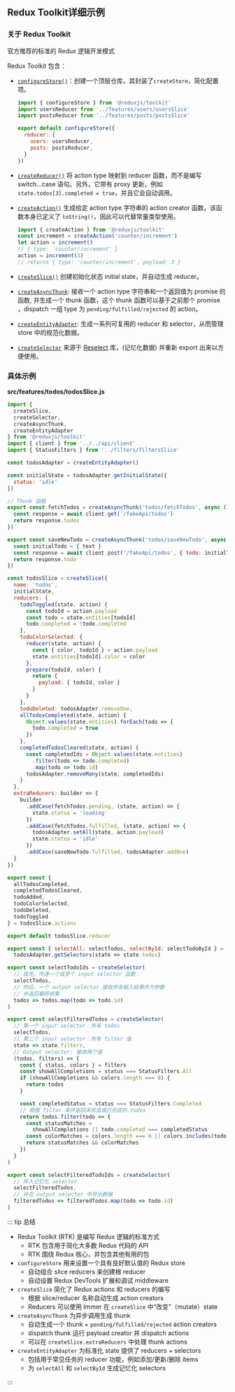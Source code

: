 ## Redux Toolkit详细示例

### 关于 Redux Toolkit

官方推荐的标准的 Redux 逻辑开发模式



Redux Toolkit 包含：

- [`configureStore()`](https://redux-toolkit.js.org/api/configureStore)：创建一个顶层仓库，其封装了`createStore`，简化配置项。
	```js
	import { configureStore } from '@reduxjs/toolkit'
	import usersReducer from '../features/users/usersSlice'
	import postsReducer from '../features/posts/postsSlice'
	
	export default configureStore({
	  reducer: {
	    users: usersReducer,
	    posts: postsReducer,
	  }
	})

- [`createReducer()`](https://redux-toolkit.js.org/api/createReducer) 将 action type 映射到 reducer 函数，而不是编写 switch...case 语句。另外，它带有 proxy 更新，例如 `state.todos[3].completed = true`，并且它会自动调用。

- [`createAction()`](https://redux-toolkit.js.org/api/createAction) 生成给定 action type 字符串的 action creator 函数。该函数本身已定义了 `toString()`，因此可以代替常量类型使用。

     ```js
  import { createAction } from '@reduxjs/toolkit'
  const increment = createAction('counter/increment')
  let action = increment()
  // { type: 'counter/increment' }
  action = increment(3)
  // returns { type: 'counter/increment', payload: 3 }
  ```
  
- [`createSlice()`](https://redux-toolkit.js.org/api/createSlice) 创建初始化状态 initial state，并自动生成 reducer。
- [`createAsyncThunk`](https://redux-toolkit.js.org/api/createAsyncThunk): 接收一个 action type 字符串和一个返回值为 promise 的函数, 并生成一个 thunk 函数，这个 thunk 函数可以基于之前那个 promise ，dispatch 一组 type 为 `pending/fulfilled/rejected` 的 action。
- [`createEntityAdapter`](https://redux-toolkit.js.org/api/createEntityAdapter): 生成一系列可复用的 reducer 和 selector，从而管理 store 中的规范化数据。
- [`createSelector`](https://redux-toolkit.js.org/api/createSelector) 来源于 [Reselect](https://github.com/reduxjs/reselect) 库，(记忆化数据) 并重新 export 出来以方便使用。

### 具体示例

**src/features/todos/todosSlice.js**

```js
import {
  createSlice,
  createSelector,
  createAsyncThunk,
  createEntityAdapter
} from '@reduxjs/toolkit'
import { client } from '../../api/client'
import { StatusFilters } from '../filters/filtersSlice'

const todosAdapter = createEntityAdapter()

const initialState = todosAdapter.getInitialState({
  status: 'idle'
})

// Thunk 函数
export const fetchTodos = createAsyncThunk('todos/fetchTodos', async () => {
  const response = await client.get('/fakeApi/todos')
  return response.todos
})

export const saveNewTodo = createAsyncThunk('todos/saveNewTodo', async text => {
  const initialTodo = { text }
  const response = await client.post('/fakeApi/todos', { todo: initialTodo })
  return response.todo
})

const todosSlice = createSlice({
  name: 'todos',
  initialState,
  reducers: {
    todoToggled(state, action) {
      const todoId = action.payload
      const todo = state.entities[todoId]
      todo.completed = !todo.completed
    },
    todoColorSelected: {
      reducer(state, action) {
        const { color, todoId } = action.payload
        state.entities[todoId].color = color
      },
      prepare(todoId, color) {
        return {
          payload: { todoId, color }
        }
      }
    },
    todoDeleted: todosAdapter.removeOne,
    allTodosCompleted(state, action) {
      Object.values(state.entities).forEach(todo => {
        todo.completed = true
      })
    },
    completedTodosCleared(state, action) {
      const completedIds = Object.values(state.entities)
        .filter(todo => todo.completed)
        .map(todo => todo.id)
      todosAdapter.removeMany(state, completedIds)
    }
  },
  extraReducers: builder => {
    builder
      .addCase(fetchTodos.pending, (state, action) => {
        state.status = 'loading'
      })
      .addCase(fetchTodos.fulfilled, (state, action) => {
        todosAdapter.setAll(state, action.payload)
        state.status = 'idle'
      })
      .addCase(saveNewTodo.fulfilled, todosAdapter.addOne)
  }
})

export const {
  allTodosCompleted,
  completedTodosCleared,
  todoAdded,
  todoColorSelected,
  todoDeleted,
  todoToggled
} = todosSlice.actions

export default todosSlice.reducer

export const { selectAll: selectTodos, selectById: selectTodoById } =
  todosAdapter.getSelectors(state => state.todos)

export const selectTodoIds = createSelector(
  // 首先，传递一个或多个 input selector 函数：
  selectTodos,
  // 然后，一个 output selector 接收所有输入结果作为参数
  // 并返回最终结果
  todos => todos.map(todo => todo.id)
)

export const selectFilteredTodos = createSelector(
  // 第一个 input selector：所有 todos
  selectTodos,
  // 第二个 input selector：所有 filter 值
  state => state.filters,
  // Output selector: 接收两个值
  (todos, filters) => {
    const { status, colors } = filters
    const showAllCompletions = status === StatusFilters.All
    if (showAllCompletions && colors.length === 0) {
      return todos
    }

    const completedStatus = status === StatusFilters.Completed
    // 根据 filter 条件返回未完成或已完成的 todos
    return todos.filter(todo => {
      const statusMatches =
        showAllCompletions || todo.completed === completedStatus
      const colorMatches = colors.length === 0 || colors.includes(todo.color)
      return statusMatches && colorMatches
    })
  }
)

export const selectFilteredTodoIds = createSelector(
  // 传入记忆化 selector
  selectFilteredTodos,
  // 并在 output selector 中导出数据
  filteredTodos => filteredTodos.map(todo => todo.id)
)
```

::: tip 总结

- Redux Toolkit (RTK) 是编写 Redux 逻辑的标准方式
  - RTK 包含用于简化大多数 Redux 代码的 API
  - RTK 围绕 Redux 核心，并包含其他有用的包
- `configureStore` 用来设置一个具有良好默认值的 Redux store
  - 自动组合 slice reducers 来创建根 reducer
  - 自动设置 Redux DevTools 扩展和调试 middleware
- `createSlice` 简化了 Redux actions 和 reducers 的编写
  - 根据 slice/reducer 名称自动生成 action creators
  - Reducers 可以使用 Immer 在 `createSlice` 中“改变”（mutate）state
- `createAsyncThunk` 为异步调用生成 thunk
  - 自动生成一个 thunk + `pending/fulfilled/rejected` action creators
  - dispatch thunk 运行 payload creator 并 dispatch actions
  - 可以在 `createSlice.extraReducers` 中处理 thunk actions
- `createEntityAdapter` 为标准化 state 提供了 reducers + selectors
  - 包括用于常见任务的 reducer 功能，例如添加/更新/删除 items
  - 为 `selectAll` 和 `selectById` 生成记忆化 selectors

:::